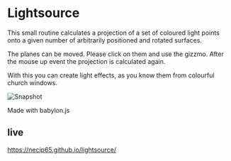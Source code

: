 # Lightsource

This small routine calculates a projection of a set of coloured light points onto a given number of arbitrarily positioned and rotated surfaces.

The planes can be moved. Please click on them and use the gizzmo. After the mouse up event the projection is calculated again.

With this you can create light effects, as you know them from colourful church windows.

![Snapshot](https://necip65.github.io/lightsource/lightsource.jpg)

Made with babylon.js

## live
https://necip65.github.io/lightsource/
